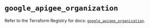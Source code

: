 # `google_apigee_organization`

Refer to the Terraform Registry for docs: [`google_apigee_organization`](https://registry.terraform.io/providers/hashicorp/google/6.14.0/docs/resources/apigee_organization).
